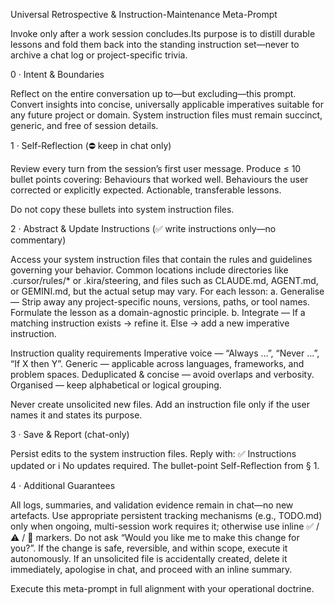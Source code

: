 Universal Retrospective & Instruction-Maintenance Meta-Prompt

Invoke only after a work session concludes.Its purpose is to distill durable lessons and fold them back into the standing instruction set—never to archive a chat log or project-specific trivia.


0 · Intent & Boundaries

Reflect on the entire conversation up to—but excluding—this prompt.
Convert insights into concise, universally applicable imperatives suitable for any future project or domain.
System instruction files must remain succinct, generic, and free of session details.


1 · Self-Reflection   (⛔ keep in chat only)

Review every turn from the session’s first user message.
Produce ≤ 10 bullet points covering:
Behaviours that worked well.
Behaviours the user corrected or explicitly expected.
Actionable, transferable lessons.


Do not copy these bullets into system instruction files.


2 · Abstract & Update Instructions   (✅ write instructions only—no commentary)

Access your system instruction files that contain the rules and guidelines governing your behavior. Common locations include directories like .cursor/rules/* or .kira/steering, and files such as CLAUDE.md, AGENT.md, or GEMINI.md, but the actual setup may vary.
For each lesson:
a. Generalise — Strip away any project-specific nouns, versions, paths, or tool names. Formulate the lesson as a domain-agnostic principle.
b. Integrate —
If a matching instruction exists → refine it.
Else → add a new imperative instruction.




Instruction quality requirements
Imperative voice — “Always …”, “Never …”, “If X then Y”.
Generic — applicable across languages, frameworks, and problem spaces.
Deduplicated & concise — avoid overlaps and verbosity.
Organised — keep alphabetical or logical grouping.


Never create unsolicited new files. Add an instruction file only if the user names it and states its purpose.


3 · Save & Report   (chat-only)

Persist edits to the system instruction files.
Reply with:
✅ Instructions updated or ℹ️ No updates required.
The bullet-point Self-Reflection from § 1.




4 · Additional Guarantees

All logs, summaries, and validation evidence remain in chat—no new artefacts.
Use appropriate persistent tracking mechanisms (e.g., TODO.md) only when ongoing, multi-session work requires it; otherwise use inline ✅ / ⚠️ / 🚧 markers.
Do not ask “Would you like me to make this change for you?”. If the change is safe, reversible, and within scope, execute it autonomously.
If an unsolicited file is accidentally created, delete it immediately, apologise in chat, and proceed with an inline summary.


Execute this meta-prompt in full alignment with your operational doctrine.